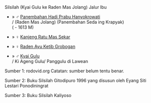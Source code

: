 Silsilah (Kyai Gulu ke Raden Mas Jolang)
Jalur Ibu

*	» ♂ [Panembahan Hadi Prabu Hanyokrowati][26063]
	<br/>/ (Raden Mas Jolang) (Panembahan Seda ing Krapyak)
	<br/>( - 1613 M)

*	» ♀ [Kanjeng Ratu Mas Sekar][663635]

*	» ♀ [Raden Ayu Ketib Grobogan][895036]

*	» ♂ [Kyai Gulu][925662]
	<br/>/ Ki Ageng Gulu/ Panggulu di Lawean

Sumber 1: rodovid.org
Catatan: sumber belum tentu benar.

Sumber 2: Buku Silsilah Gitodipuro 1996
yang disusun oleh Eyang Siti Lestari Ponodiningrat

Sumber 3: Buku Silsilah Kaliyoso

[26063]: http://id.rodovid.org/wk/Orang:26063
[663635]: http://id.rodovid.org/wk/Orang:663635
[895036]: http://id.rodovid.org/wk/Orang:895036
[925662]: http://id.rodovid.org/wk/Orang:925662
